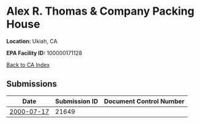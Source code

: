 # Alex R. Thomas & Company Packing House

**Location:** Ukiah, CA

**EPA Facility ID:** 100000171128

[Back to CA Index](../../index.md)

## Submissions

| Date | Submission ID | Document Control Number |
|------|--------------|-------------------------|
| [2000-07-17](submissions/21649.md) | 21649 |  |
